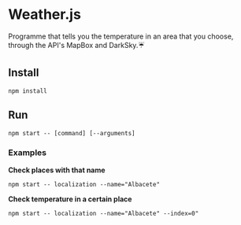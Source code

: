 # Weather.js
Programme that tells you the temperature in an area that you choose, through the API's MapBox and DarkSky.:umbrella:

## Install
 `npm install`

 ## Run
 `npm start -- [command] [--arguments]`

 ### Examples

 **Check places with that name**
 
 `npm start -- localization --name="Albacete"`

 **Check temperature in a certain place**
 
 `npm start -- localization --name="Albacete" --index=0"` 